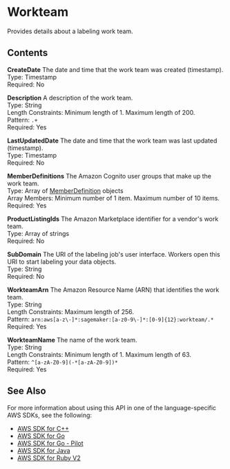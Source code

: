 # Workteam<a name="API_Workteam"></a>

Provides details about a labeling work team\.

## Contents<a name="API_Workteam_Contents"></a>

 **CreateDate**   <a name="SageMaker-Type-Workteam-CreateDate"></a>
The date and time that the work team was created \(timestamp\)\.  
Type: Timestamp  
Required: No

 **Description**   <a name="SageMaker-Type-Workteam-Description"></a>
A description of the work team\.  
Type: String  
Length Constraints: Minimum length of 1\. Maximum length of 200\.  
Pattern: `.+`   
Required: Yes

 **LastUpdatedDate**   <a name="SageMaker-Type-Workteam-LastUpdatedDate"></a>
The date and time that the work team was last updated \(timestamp\)\.  
Type: Timestamp  
Required: No

 **MemberDefinitions**   <a name="SageMaker-Type-Workteam-MemberDefinitions"></a>
The Amazon Cognito user groups that make up the work team\.  
Type: Array of [MemberDefinition](API_MemberDefinition.md) objects  
Array Members: Minimum number of 1 item\. Maximum number of 10 items\.  
Required: Yes

 **ProductListingIds**   <a name="SageMaker-Type-Workteam-ProductListingIds"></a>
The Amazon Marketplace identifier for a vendor's work team\.  
Type: Array of strings  
Required: No

 **SubDomain**   <a name="SageMaker-Type-Workteam-SubDomain"></a>
The URI of the labeling job's user interface\. Workers open this URI to start labeling your data objects\.  
Type: String  
Required: No

 **WorkteamArn**   <a name="SageMaker-Type-Workteam-WorkteamArn"></a>
The Amazon Resource Name \(ARN\) that identifies the work team\.  
Type: String  
Length Constraints: Maximum length of 256\.  
Pattern: `arn:aws[a-z\-]*:sagemaker:[a-z0-9\-]*:[0-9]{12}:workteam/.*`   
Required: Yes

 **WorkteamName**   <a name="SageMaker-Type-Workteam-WorkteamName"></a>
The name of the work team\.  
Type: String  
Length Constraints: Minimum length of 1\. Maximum length of 63\.  
Pattern: `^[a-zA-Z0-9](-*[a-zA-Z0-9])*`   
Required: Yes

## See Also<a name="API_Workteam_SeeAlso"></a>

For more information about using this API in one of the language\-specific AWS SDKs, see the following:
+  [AWS SDK for C\+\+](https://docs.aws.amazon.com/goto/SdkForCpp/sagemaker-2017-07-24/Workteam) 
+  [AWS SDK for Go](https://docs.aws.amazon.com/goto/SdkForGoV1/sagemaker-2017-07-24/Workteam) 
+  [AWS SDK for Go \- Pilot](https://docs.aws.amazon.com/goto/SdkForGoPilot/sagemaker-2017-07-24/Workteam) 
+  [AWS SDK for Java](https://docs.aws.amazon.com/goto/SdkForJava/sagemaker-2017-07-24/Workteam) 
+  [AWS SDK for Ruby V2](https://docs.aws.amazon.com/goto/SdkForRubyV2/sagemaker-2017-07-24/Workteam) 
